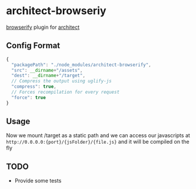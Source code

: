 # architect-browseriy

[browserify](https://github.com/substack/node-browserify) plugin for 
[architect](https://github.com/c9/architect)

## Config Format

```js
{
  "packagePath": "./node_modules/architect-browserify",
  "src": __dirname+"/assets",
  "dest": __dirname+"/target",
  // Compress the output using uglify-js
  "compress": true,
  // Forces recompilation for every request
  "force": true
}
```

## Usage

Now we mount /target as a static path and we can access our
javascripts at `http://0.0.0.0:{port}/{jsFolder}/{file.js}`
and it will be compiled on the fly

## TODO

- Provide some tests
